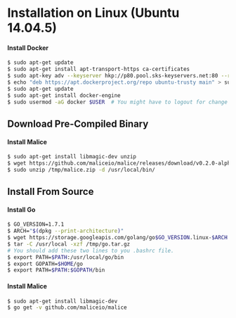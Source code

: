 # Installation on Linux (**Ubuntu 14.04.5**)

#### Install Docker

```bash
$ sudo apt-get update
$ sudo apt-get install apt-transport-https ca-certificates
$ sudo apt-key adv --keyserver hkp://p80.pool.sks-keyservers.net:80 --recv-keys 58118E89F3A912897C070ADBF76221572C52609D
$ echo "deb https://apt.dockerproject.org/repo ubuntu-trusty main" > sudo tee -a /etc/apt/sources.list.d/docker.list
$ sudo apt-get update
$ sudo apt-get install docker-engine
$ sudo usermod -aG docker $USER  # You might have to logout for change to take effect
```

## Download Pre-Compiled Binary

#### Install Malice

```bash
$ sudo apt-get install libmagic-dev unzip
$ wget https://github.com/maliceio/malice/releases/download/v0.2.0-alpha/malice_0.2.0-alpha_linux_amd64.zip -O /tmp/malice.zip
$ sudo unzip /tmp/malice.zip -d /usr/local/bin/
```

## Install From Source

#### Install Go

```bash
$ GO_VERSION=1.7.1
$ ARCH="$(dpkg --print-architecture)"
$ wget https://storage.googleapis.com/golang/go$GO_VERSION.linux-$ARCH.tar.gz -O /tmp/go.tar.gz
$ tar -C /usr/local -xzf /tmp/go.tar.gz
# You should add these two lines to you .bashrc file.
$ export PATH=$PATH:/usr/local/go/bin
$ export GOPATH=$HOME/go
$ export PATH=$PATH:$GOPATH/bin
```

#### Install Malice

```bash
$ sudo apt-get install libmagic-dev
$ go get -v github.com/maliceio/malice
```
